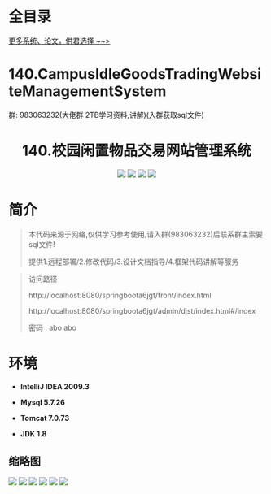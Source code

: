 # 全目录

[更多系统、论文，供君选择 ~~>](https://www.yuque.com/wisebit/blog)

# 140.CampusIdleGoodsTradingWebsiteManagementSystem

<p>群: 983063232(大佬群 2TB学习资料,讲解)(入群获取sql文件)</p>

<p><h1 align="center">140.校园闲置物品交易网站管理系统</h1></p>


<p align="center">
	<img src="https://img.shields.io/badge/jdk-1.8-orange.svg"/>
    <img src="https://img.shields.io/badge/springBoot-5.x-lightgrey.svg"/>
    <img src="https://img.shields.io/badge/vue-3.x-blue.svg"/>
    <img src="https://img.shields.io/badge/mysql-5.x-yellow.svg"/>
</p>

# 简介


> 本代码来源于网络,仅供学习参考使用,请入群(983063232)后联系群主索要sql文件!
>
> 提供1.远程部署/2.修改代码/3.设计文档指导/4.框架代码讲解等服务

>访问路径
>
> http://localhost:8080/springboota6jgt/front/index.html
>
> http://localhost:8080/springboota6jgt/admin/dist/index.html#/index
>
> 密码 : abo abo


# 环境

- <b>IntelliJ IDEA 2009.3</b>

- <b>Mysql 5.7.26</b>

- <b>Tomcat 7.0.73</b>

- <b>JDK 1.8</b>




## 缩略图

![](https://bitwise.oss-cn-heyuan.aliyuncs.com/2024/9/10/f11548ac-c546-4c51-a232-68d5e2f40719.png)
![](https://bitwise.oss-cn-heyuan.aliyuncs.com/2024/9/10/42c0f832-f3e9-439c-8502-b36d74088a07.png)
![](https://bitwise.oss-cn-heyuan.aliyuncs.com/2024/9/10/51930e8d-6b84-41f2-8185-35335862a4f3.png)
![](https://bitwise.oss-cn-heyuan.aliyuncs.com/2024/9/10/763d089c-61d1-4468-a125-3347db6b8e4e.png)
![](https://bitwise.oss-cn-heyuan.aliyuncs.com/2024/9/10/c5f2f848-80d4-49d2-84d3-fe99e572ad6d.png)
![](https://bitwise.oss-cn-heyuan.aliyuncs.com/2024/9/10/ad937d24-b23d-4cdb-98d6-7fb412a29dd8.png)


